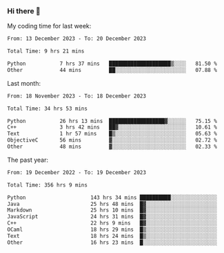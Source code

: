 ### Hi there 👋

My coding time for last week:

<!--START_SECTION:week-->

```txt
From: 13 December 2023 - To: 20 December 2023

Total Time: 9 hrs 21 mins

Python           7 hrs 37 mins   ████████████████████▒░░░░   81.50 %
Other            44 mins         ██░░░░░░░░░░░░░░░░░░░░░░░   07.88 %
```

<!--END_SECTION:week-->

Last month:

<!--START_SECTION:month-->

```txt
From: 18 November 2023 - To: 18 December 2023

Total Time: 34 hrs 53 mins

Python           26 hrs 13 mins  ██████████████████▓░░░░░░   75.15 %
C++              3 hrs 42 mins   ██▓░░░░░░░░░░░░░░░░░░░░░░   10.61 %
Text             1 hr 57 mins    █▒░░░░░░░░░░░░░░░░░░░░░░░   05.63 %
ObjectiveC       56 mins         ▓░░░░░░░░░░░░░░░░░░░░░░░░   02.72 %
Other            48 mins         ▓░░░░░░░░░░░░░░░░░░░░░░░░   02.33 %
```

<!--END_SECTION:month-->

The past year:

<!--START_SECTION:year-->

```txt
From: 19 December 2022 - To: 19 December 2023

Total Time: 356 hrs 9 mins

Python                     143 hrs 34 mins ██████████░░░░░░░░░░░░░░░   40.31 %
Java                       25 hrs 48 mins  █▓░░░░░░░░░░░░░░░░░░░░░░░   07.25 %
Markdown                   25 hrs 10 mins  █▓░░░░░░░░░░░░░░░░░░░░░░░   07.07 %
JavaScript                 24 hrs 31 mins  █▓░░░░░░░░░░░░░░░░░░░░░░░   06.89 %
C++                        22 hrs 9 mins   █▓░░░░░░░░░░░░░░░░░░░░░░░   06.22 %
OCaml                      18 hrs 29 mins  █▒░░░░░░░░░░░░░░░░░░░░░░░   05.19 %
Text                       18 hrs 24 mins  █▒░░░░░░░░░░░░░░░░░░░░░░░   05.17 %
Other                      16 hrs 23 mins  █░░░░░░░░░░░░░░░░░░░░░░░░   04.60 %
```

<!--END_SECTION:year-->
